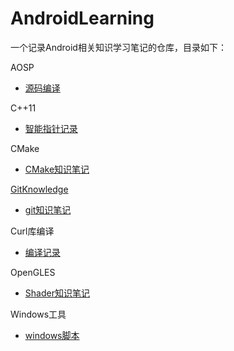# AndroidLearning
一个记录Android相关知识学习笔记的仓库，目录如下：

AOSP

- [源码编译](https://github.com/cgwang1580/AndroidLearning/blob/master/AOSP/aosp_compile.md)

C++11

- [智能指针记录](https://github.com/cgwang1580/AndroidLearning/blob/master/C%2B%2B11/Pointer.md)

CMake

- [CMake知识笔记](https://github.com/cgwang1580/AndroidLearning/blob/master/CMake/CMake.md)

[GitKnowledge](https://github.com/cgwang1580/AndroidLearning/tree/master/GitKnowledge)

- [git知识笔记](https://github.com/cgwang1580/AndroidLearning/blob/master/GitKnowledge/gitLearning.md)

Curl库编译

- [编译记录](https://github.com/cgwang1580/AndroidLearning/blob/master/LibCurl_Compile/libcurl_compile.md)

OpenGLES

- [Shader知识笔记](https://github.com/cgwang1580/AndroidLearning/blob/master/OpenGL/OpenGL-Shader-variable.md)

Windows工具

- [windows脚本](https://github.com/cgwang1580/AndroidLearning/blob/master/WindowsTools/windows_bat.md)

